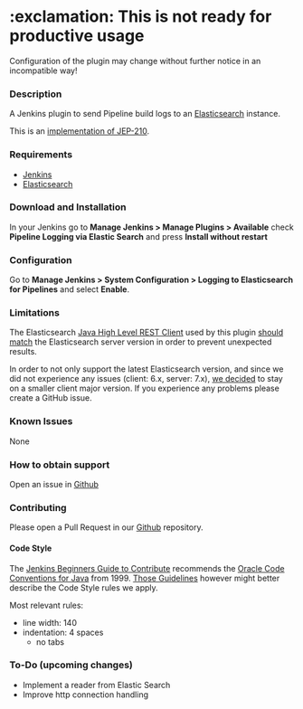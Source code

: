 <h1> :exclamation: This is not ready for productive usage</h1>

Configuration of the plugin may change without further notice in an incompatible way!

### Description

A Jenkins plugin to send Pipeline build logs to an [Elasticsearch](https://www.elastic.co/products/elasticsearch) instance.

This is an [implementation of JEP-210](https://github.com/jenkinsci/jep/blob/master/jep/210/README.adoc).


### Requirements

 - [Jenkins](https://jenkins.io/)
 - [Elasticsearch](https://www.elastic.co/products/elasticsearch)

### Download and Installation

In your Jenkins go to **Manage Jenkins > Manage Plugins > Available** check **Pipeline Logging via Elastic Search** and press **Install without restart**

### Configuration

Go to **Manage Jenkins > System Configuration > Logging to Elasticsearch for Pipelines** and select **Enable**.

### Limitations

The Elasticsearch [Java High Level REST Client](https://www.elastic.co/guide/en/elasticsearch/client/java-rest/master/java-rest-high.html)
used by this plugin [should match](https://www.elastic.co/guide/en/elasticsearch/client/java-rest/master/java-rest-high-compatibility.html) the Elasticsearch server version in order to prevent unexpected results.

In order to not only support the latest Elasticsearch version, and since we did not experience any issues (client: 6.x, server: 7.x), [we decided](https://github.com/SAP/elasticsearch-logs-plugin/issues/13) to stay on a smaller client major version. If you experience any problems please create a GitHub issue.

### Known Issues

None

### How to obtain support

Open an issue in [Github](https://github.com/sap/pipeline-elasticsearch-logs-plugin/issues)

### Contributing

Please open a Pull Request in our [Github](https://github.com/sap/elasticsearch-logs-plugin) repository.

#### Code Style

The [Jenkins Beginners Guide to Contribute](https://wiki.jenkins.io/display/JENKINS/Beginners+Guide+to+Contributing#BeginnersGuidetoContributing-CodeStyle) recommends the [Oracle Code Conventions for Java](http://www.oracle.com/technetwork/java/codeconvtoc-136057.html) from 1999.
[Those Guidelines](https://wiki.jenkins.io/display/JENKINS/Code+Style+Guidelines) however might better describe the Code Style rules we apply.

Most relevant rules:
- line width: 140
- indentation: 4 spaces
    - no tabs

### To-Do (upcoming changes)

- Implement a reader from Elastic Search
- Improve http connection handling

